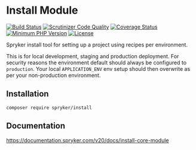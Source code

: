# Install Module
[![Build Status](https://travis-ci.org/spryker/install.svg?branch=master)](https://travis-ci.org/spryker/install)
[![Scrutinizer Code Quality](https://scrutinizer-ci.com/g/spryker/install/badges/quality-score.png?b=master)](https://scrutinizer-ci.com/g/spryker/install/?branch=master)
[![Coverage Status](https://coveralls.io/repos/github/spryker/install/badge.svg?branch=master)](https://coveralls.io/github/spryker/install?branch=master)
[![Minimum PHP Version](https://img.shields.io/badge/php-%3E%3D%207.3-8892BF.svg)](https://php.net/)
[![License](https://img.shields.io/github/license/spryker/install.svg)](https://packagist.org/packages/spryker/install)

Spryker install tool for setting up a project using recipes per environment.

This is for local development, staging and production deployment. For security reasons the environment default should always be configured to `production`. Your local `APPLICATION_ENV` env setup should then overwrite as per your non-production environment.

## Installation

```
composer require spryker/install
```

## Documentation
https://documentation.spryker.com/v20/docs/install-core-module
